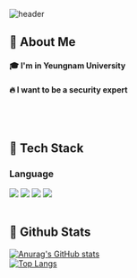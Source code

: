 
<div>
  
  <!--Header-->
  ![header](https://capsule-render.vercel.app/api?type=rect&color=gradient&height=300&section=header&text=Welcome%20to%20my%20github%20%F0%9F%A4%97)
  
</div>
<div>
  <!--Body-->
  
  ## 👀 About Me
  #### :mortar_board: I'm in Yeungnam University<br/>
  #### :fire: I want to be a security expert<br/>
  <br/>
  <br/>
  
  ## 🧱 Tech Stack
  ### Language
  <!--Python-->
  <img src="https://img.shields.io/badge/Python-3776AB?style=flat-square&logo=Python&logoColor=white"/>
  <!--c-->
  <img src="https://img.shields.io/badge/c-#A8B9CC?style=flat-square&logo=c&logoColor=white"/>
  <!--html5-->
  <img src="https://img.shields.io/badge/html5-#E34F26?style=flat-square&logo=html5&logoColor=white"/>
  <!--kalilinux-->
  <img src="https://img.shields.io/badge/kalilinux-#557C94?style=flat-square&logo=kalilinux&logoColor=white"/>
  <br/>
  <br/>
  
  ## 🤔 Github Stats
  [![Anurag's GitHub stats](https://github-readme-stats.vercel.app/api?username=mugummy)](https://github.com/anuraghazra/github-readme-stats)
  <br/>
  [![Top Langs](https://github-readme-stats.vercel.app/api/top-langs/?username=mugummy)](https://github.com/anuraghazra/github-readme-stats)
  
</div>
<!--
**mugummy/mugummy** is a ✨ _special_ ✨ repository because its `README.md` (this file) appears on your GitHub profile.

Here are some ideas to get you started:

- 🔭 I’m currently working on ...
- 🌱 I’m currently learning ...
- 👯 I’m looking to collaborate on ...
- 🤔 I’m looking for help with ...
- 💬 Ask me about ...
- 📫 How to reach me: ...
- 😄 Pronouns: ...
- ⚡ Fun fact: ...
-->
